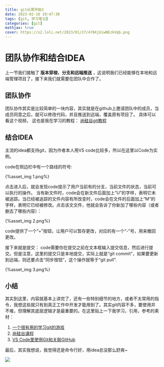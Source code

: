 ```yaml
---
title: git从零开始3
date: 2023-02-16 19:47:38
tags: [git, 学习笔记]
categories: [git]
mathjax: true
cover: https://s2.loli.net/2023/01/27/476KjUiwNEzkVqb.png
---
```



# 团队协作和结合IDEA
上一节我们接触了 **版本穿梭、分支和远端推送** ，这说明我们已经能够在本地和远端管理项目了，接下来我们就需要在团队中合作了。

## 团队协作
团队协作其实是比较简单的一块内容，其实就是在github上邀请团队中的成员，当成员同意之后，就可以修改代码，并且推送到远端，覆盖原有项目了。
具体可以看这个视频， 这也是我在学习的教程：
[尚硅谷git教程](https://www.bilibili.com/video/BV1vy4y1s7k6?p=24&vd_source=3d73f51879206e4a4df14c2d1fb027e7)

## 结合IDEA
主流的idea都支持git，因为作者本人用VS code比较多，所以在这里以Code为实例。

code在侧边栏中有一个路线的符号:

{%asset_img 1.png%}

点击进入后，就会发现code提示了用户当前有的分支，当前文件的状态，当前可以执行的操作。
当有新文件时，code会在新文件后面加上“U”的字样，表明它未被追踪。当已经被追踪的文件内容有所改变时，code会在文件的后面加上“M”的字样，表明它已经被修改。点击该文文件，他就会告诉了你新加了哪些内容（或者删去了哪些内容）：

{%asset_img 2.png%}

code提供了一个“+”按钮，让用户可以暂存更改，对应的有一个“-”号，用来撤回更改。

接下来就是提交： code需要你在提交之前在文本框输入提交信息，然后进行提交。但是注意，这里的提交只是本地提交，实际上就是“git commit”，如果要更新到远端，则还要点击“同步按钮”，这个操作就等于“git pull”.

{%asset_img 3.png%}

## 小结
其实到这里，内容就基本上讲完了，还有一些特别细节的地方，或者不太常用的指令，我想这些就只有到真正工作中开发才能用到了。其实git内容不多，要使用并不难，但理解其底层逻辑才是最重要的。在这里贴上一下我学习，引用，参考的素材：
1. [一个很有用的学习git的游戏](https://learngitbranching.js.org/?locale=zh_CN)
2. [尚硅谷课程](https://www.bilibili.com/video/BV1vy4y1s7k6/?spm_id_from=333.337.top_right_bar_window_custom_collection.content.click)
3. [VS Code里使用Git和关联GitHub](https://www.bilibili.com/video/BV1r3411F7kn/?spm_id_from=333.337.search-card.all.click&vd_source=3d73f51879206e4a4df14c2d1fb027e7)

最后，其实我想说，我觉得还是命令行好，用idea总没那么舒爽~

![](https://s2.loli.net/2023/01/28/rgB7yFv8cdwG9OT.jpg)